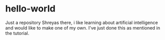# hello-world
Just a repository
Shreyas there, i like learning about artificial intelligence and would like to make one of my own.
I've just done this as mentioned in the tutorial.
